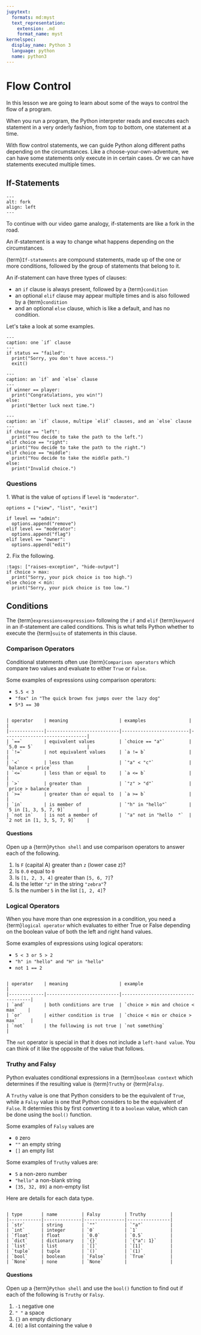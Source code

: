 ```yaml
---
jupytext:
  formats: md:myst
  text_representation:
    extension: .md
    format_name: myst
kernelspec:
  display_name: Python 3
  language: python
  name: python3
---
```

Flow Control
============

In this lesson we are going to learn about some of the ways to control the flow
of a program.

When you run a program, the Python interpreter reads and executes each
statement in a very orderly fashion, from top to bottom, one statement at a time.

With flow control statements, we can guide Python along different paths
depending on the circumstances. Like a choose-your-own-adventure, we can have
some statements only execute in in certain cases. Or we can have statements
executed multiple times.

If-Statements
-------------

```{image} assets/kings-quest-fork.png
---
alt: fork
align: left
---
```

To continue with our video game analogy, if-statements are like a fork in the road.

An if-statement is a way to change what happens depending on the circumstances.

<div class="clear"></div>

{term}`If-statements` are compound statements, made up of the one or more
conditions, followed by the group of statements that belong to it.

An if-statement can have three types of clauses:

* an `if` clause is always present, followed by a {term}`condition`
* an optional `elif` clause may appear multiple times and is also followed by a {term}`condition`
* and an optional `else` clause, which is like a default, and has no condition.

Let's take a look at some examples.

```{code-block} python
---
caption: one `if` clause
---
if status == "failed":
  print("Sorry, you don't have access.")
  exit()
```

```{code-block} python
---
caption: an `if` and `else` clause
---
if winner == player:
  print("Congratulations, you win!")
else:
  print("Better luck next time.")

```


```{code-block} python
---
caption: an `if` clause, multipe `elif` clauses, and an `else` clause
---
if choice == "left":
  print("You decide to take the path to the left.")
elif choice == "right":
  print("You decide to take the path to the right.")
elif choice == "middle":
  print("You decide to take the middle path.")
else:
  print("Invalid choice.")
```


### Questions

1\. What is the value of `options` if `level` is `"moderator"`.

```{code-block} python
options = ["view", "list", "exit"]

if level == "admin":
  options.append("remove")
elif level == "moderator":
  options.append("flag")
elif level == "owner":
  options.append("edit")
```


2\. Fix the following.

```{code-cell} python
:tags: ["raises-exception", "hide-output"]
if choice > max:
  print("Sorry, your pick choice is too high.")
else choice < min:
  print("Sorry, your pick choice is too low.")
```

Conditions
----------

The {term}`expressions<expression>` following the `if` and `elif`
{term}`keyword` in an if-statement are called conditions. This is what tells
Python whether to execute the {term}`suite` of statements in this clause.

### Comparison Operators

Conditional statements often use {term}`Comparison operators` which compare two
values and evaluate to either `True` or `False`.

Some examples of expressions using comparison operators:

* `5.5 < 3`
* `"fox" in "The quick brown fox jumps over the lazy dog"`
* `5*3 == 30`

```{table} Comparison operators

| operator    | meaning                   | examples                |                               |
|-------------|---------------------------|-------------------------|-------------------------------|
| `==`        | equivalent values         | `choice == "a"`         | `5.0 == 5`                    |
| `!=`        | not equivalent values     | `a != b`                |                               |
| `<`         | less than                 | `"a" < "c"`             | `balance < price`             |
| `<=`        | less than or equal to     | `a <= b`                |                               |
| `>`         | greater than              | `"z" > "d"`             | `price > balance`             |
| `>=`        | greater than or equal to  | `a >= b`                |                               |
| `in`        | is member of              | `"h" in "hello"`        | `5 in [1, 3, 5, 7, 9]`        |
| `not in`    | is not a member of        | `"a" not in "hello  "`  | `2 not in [1, 3, 5, 7, 9]`    |
```

#### Questions

Open up a {term}`Python shell` and use comparison operators to answer each of the following.

1. Is `F` (capital A) greater than `z` (lower case z)?
2. Is `0.0` equal to `0`
3. Is `[1, 2, 3, 4]` greater than `[5, 6, 7]`?
4. Is the letter `"z"` in the string `"zebra"`?
5. Is the number `5` in the list `[1, 2, 4]`?

### Logical Operators

When you have more than one expression in a condition, you need a
{term}`logical operator` which evaluates to either True or False depending on
the boolean value of both the left and right hand values.

Some examples of expressions using logical operators:

* `5 < 3 or 5 > 2`
* `"h" in "hello" and "H" in "hello"`
* `not 1 == 2`

```{table} Logical operators

| operator    | meaning                   | example                            |
|-------------|---------------------------|------------------------------------|
| `and`       | both conditions are true  | `choice > min and choice < max`    |
| `or`        | either condition is true  | `choice < min or choice > max`     |
| `not`       | the following is not true | `not something`                    |
```

The `not` operator is special in that it does not include a `left-hand value`.
You can think of it like the opposite of the value that follows.


### Truthy and Falsy

Python evaluates conditional expressions in a {term}`boolean context` which
determines if the resulting value is {term}`Truthy` or {term}`Falsy`.

A `Truthy` value is one that Python considers to be the equivalent of `True`,
while a `Falsy` value is one that Python considers to be the equivalent of
`False`. It determies this by first converting it to a `boolean` value, which
can be done using the `bool()` function.

Some examples of `Falsy` values are 

* `0` zero
* `""` an empty string
* `[]` an empty list

Some examples of `Truthy` values are:

* `5` a non-zero number
* `"hello"` a non-blank string
* `[35, 32, 89]` a non-empty list

Here are details for each data type.

```{table} Truthy and Falsy examples for each data type

| type       | name         | Falsy         | Truthy         |
|------------|--------------|---------------|----------------|
| `str`      | string       | `""`          | `"a"`          |
| `int`      | integer      | `0`           | `1`            |
| `float`    | float        | `0.0`         | `0.5`          |
| `dict`     | dictionary   | `{}`          | `{"a": 1}`     |
| `list`     | list         | `[]`          | `[1]`          |
| `tuple`    | tuple        | `()`          | `(1)`          |
| `bool`     | boolean      | `False`       | `True`         |
| `None`     | none         | `None`        |                |
```

#### Questions

Open up a {term}`Python shell` and use the `bool()` function to find out if
each of the following is `Truthy` or `Falsy`.

1. `-1` negative one
2. `" "` a space
3. `{}` an empty dictionary
4. `[0]` a list containing the value `0`
